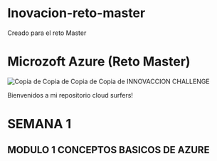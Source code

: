 #                                                               Inovacion-reto-master
Creado para el reto Master
# Microzoft Azure (Reto Master)
![Copia de Copia de Copia de Copia de INNOVACCION CHALLENGE](https://user-images.githubusercontent.com/86863968/125916248-2fea82c4-fa0b-4ab8-a51c-232ffcdfe5f0.png)

Bienvenidos a mi repositorio cloud surfers!

# SEMANA 1
## MODULO 1 CONCEPTOS BASICOS DE AZURE
